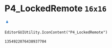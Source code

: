 # P4_LockedRemote `16x16`
<img src="/img/P4_LockedRemote.png" width=16 height=16>

``` CSharp
EditorGUIUtility.IconContent("P4_LockedRemote")
```
```
1354922076438937704
```
